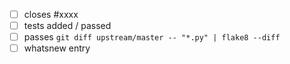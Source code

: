 - [ ] closes #xxxx
- [ ] tests added / passed
- [ ] passes `git diff upstream/master -- "*.py" | flake8 --diff`
- [ ] whatsnew entry
